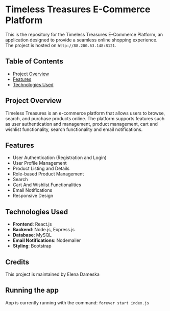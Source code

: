 # Timeless Treasures E-Commerce Platform

This is the repository for the Timeless Treasures E-Commerce Platform, an application designed to provide a seamless online shopping experience. The project is hosted on `http://88.200.63.148:8121`.

## Table of Contents

- [Project Overview](#project-overview)
- [Features](#features)
- [Technologies Used](#technologies-used)

## Project Overview

Timeless Treasures is an e-commerce platform that allows users to browse, search, and purchase products online. The platform supports features such as user authentication and management, product management, cart and wishlist functionality, search functionality and email notifications.

## Features

- User Authentication (Registration and Login)
- User Profile Management
- Product Listing and Details
- Role-based Product Management
- Search
- Cart And Wishlist Functionalities
- Email Notifications
- Responsive Design

## Technologies Used

- **Frontend**: React.js
- **Backend**: Node.js, Express.js
- **Database**: MySQL
- **Email Notifications**: Nodemailer
- **Styling**: Bootstrap

## Credits
This project is maintained by Elena Dameska

## Running the app
App is currently running with the command:
`forever start index.js`




